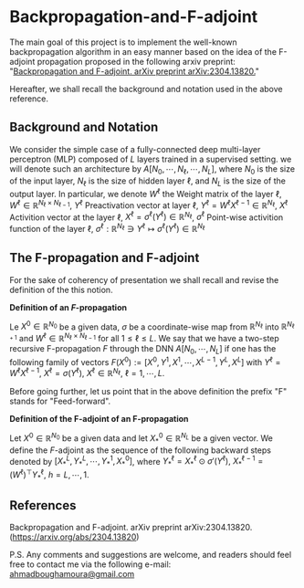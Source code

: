 
# Backpropagation-and-F-adjoint
The main goal of this project is to implement the well-known backpropagation algorithm in an easy manner based on the idea of the F-adjoint propagation proposed in the following arxiv preprint: "[Backpropagation and F-adjoint. arXiv preprint arXiv:2304.13820.](https://arxiv.org/abs/2304.13820)"

Hereafter, we shall recall the background and notation used in the above reference.
## Background and Notation 
We consider the simple case of a fully-connected deep multi-layer perceptron (MLP) composed of $L$ layers trained in a supervised setting.
we will denote such an architecture by $A[N_0, \cdots, N_\ell,\cdots, N_L]$, where $N_0$ is the size of the input layer, $N_\ell$ is the size of hidden layer $\ell$,
and $N_L$ is the size of the output layer. In particular, we denote $W^{\ell}$ the Weight matrix of the layer ${\ell}$,  $W^{\ell}\in\mathbb{R}^{N_{\ell}\times N_{\ell-1}}$,
 $Y^{\ell}$  Preactivation vector at layer ${\ell}$, $Y^{\ell} = W^{\ell}X^{\ell-1}\in\mathbb{R}^{N_{\ell}}$, $X^{\ell}$  Activition vector at the layer ${\ell}$, $X^{\ell} =\sigma^{\ell}(Y^{\ell})\in\mathbb{R}^{N_{\ell}}$, $\sigma^\ell$  Point-wise activition function of the layer ${\ell}$, $\sigma^\ell :\mathbb{R}^{N_{\ell}}\ni Y^{\ell}\longmapsto\sigma^{\ell}(Y^{\ell})\in\mathbb{R}^{N_{\ell}}$


## The F-propagation and F-adjoint
For the sake of coherency  of presentation we shall recall and revise the  definition of the this notion. 

**Definition of an $F$-propagation** 

Le $X^0\in\mathbb{R}^{N_0}$ be a given data, $\sigma$ be a coordinate-wise map from $\mathbb{R}^{N_\ell}$ into $\mathbb{R}^{N_{\ell+1}}$ and $W^{\ell}\in \mathbb{R}^{{N_{\ell}}\times{N_{\ell-1}}}$ for all ${1\leq \ell\leq L}$. We say that we have a two-step recursive F-propagation   $F$  through the DNN $A[N_0,\cdots, N_L]$ if   one has the following family of vectors
$F(X^0):=[X^{0},Y^{1},X^{1},\cdots,X^{L-1},Y^{L},X^{L}]$ with $Y^\ell=W^{\ell}X^{\ell-1}, \ X^\ell=\sigma(Y^\ell),\ X^\ell\in\mathbb{R}^{N_\ell},\ \ell=1,\cdots, L.$

Before going further, let us point that in the above definition the prefix "F" stands for "Feed-forward".

**Definition of the F-adjoint of an F-propagation**

Let $X^0\in\mathbb{R}^{N_0}$ be a given data and let  $X^0_*\in\mathbb{R}^{N_L}$ be a given vector. We define the $F$-adjoint as the sequence of the following backward steps denoted by $[X_*^L,Y_*^L,\cdots, Y_*^1,X_*^0]$, where $Y^\ell_{*}=X^{\ell}_{*}\odot {\sigma}'(Y^\ell), \ X^{\ell-1}_{*}=(W^\ell)^\top Y^\ell_{*},\ h=L,\cdots, 1.$ 



## References

<div id="refs" class="references">


Backpropagation and F-adjoint. arXiv preprint arXiv:2304.13820.(https://arxiv.org/abs/2304.13820)

</div>

P.S.
Any comments and suggestions are welcome, and readers should feel free to contact me via the following e-mail: ahmadboughamoura@gmail.com
